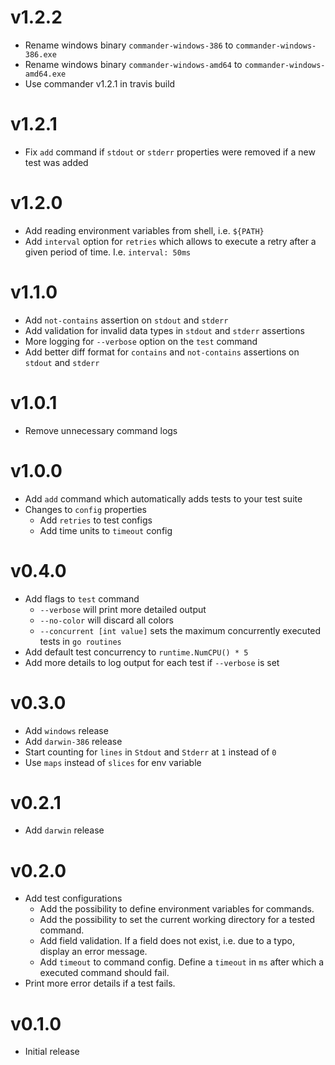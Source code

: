 # v1.2.2

 - Rename windows binary `commander-windows-386` to `commander-windows-386.exe`
 - Rename windows binary `commander-windows-amd64` to `commander-windows-amd64.exe`
 - Use commander v1.2.1 in travis build

# v1.2.1

 - Fix `add` command if `stdout` or `stderr` properties were removed if a new test was added

# v1.2.0

 - Add reading environment variables from shell, i.e. `${PATH}`
 - Add `interval` option for `retries` which allows to execute a retry after a given period of time. I.e. `interval: 50ms`

# v1.1.0

 - Add `not-contains` assertion on `stdout` and `stderr`
 - Add validation for invalid data types in `stdout` and `stderr` assertions
 - More logging for `--verbose` option on the `test` command
 - Add better diff format for `contains` and `not-contains` assertions on `stdout` and `stderr`

# v1.0.1

 - Remove unnecessary command logs

# v1.0.0

 - Add `add` command which automatically adds tests to your test suite
 - Changes to `config` properties
    - Add `retries` to test configs
    - Add time units to `timeout` config

# v0.4.0

 - Add flags to `test` command
   - `--verbose` will print more detailed output
   - `--no-color` will discard all colors
   - `--concurrent [int value]` sets the maximum concurrently executed tests in `go routines`  
 - Add default test concurrency to `runtime.NumCPU() * 5`
 - Add more details to log output for each test if `--verbose` is set

# v0.3.0

 - Add `windows` release
 - Add `darwin-386` release
 - Start counting for `lines` in `Stdout` and `Stderr` at `1` instead of `0`
 - Use `maps` instead of `slices` for env variable

# v0.2.1

 - Add `darwin` release

# v0.2.0
 
 - Add test configurations
    - Add the possibility to define environment variables for commands.
    - Add the possibility to set the current working directory for a tested command.
    - Add field validation. If a field does not exist, i.e. due to a typo, display an error message.
    - Add `timeout` to command config. Define a `timeout` in `ms` after which a executed command should fail.
 - Print more error details if a test fails.

# v0.1.0

 - Initial release